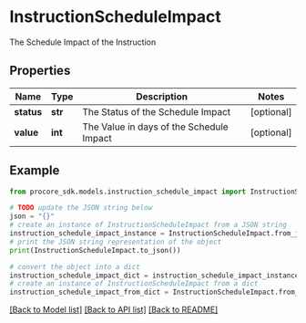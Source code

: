 # InstructionScheduleImpact

The Schedule Impact of the Instruction

## Properties

Name | Type | Description | Notes
------------ | ------------- | ------------- | -------------
**status** | **str** | The Status of the Schedule Impact | [optional] 
**value** | **int** | The Value in days of the Schedule Impact | [optional] 

## Example

```python
from procore_sdk.models.instruction_schedule_impact import InstructionScheduleImpact

# TODO update the JSON string below
json = "{}"
# create an instance of InstructionScheduleImpact from a JSON string
instruction_schedule_impact_instance = InstructionScheduleImpact.from_json(json)
# print the JSON string representation of the object
print(InstructionScheduleImpact.to_json())

# convert the object into a dict
instruction_schedule_impact_dict = instruction_schedule_impact_instance.to_dict()
# create an instance of InstructionScheduleImpact from a dict
instruction_schedule_impact_from_dict = InstructionScheduleImpact.from_dict(instruction_schedule_impact_dict)
```
[[Back to Model list]](../README.md#documentation-for-models) [[Back to API list]](../README.md#documentation-for-api-endpoints) [[Back to README]](../README.md)


